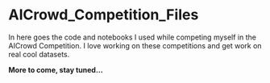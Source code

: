 # AICrowd_Competition_Files
In here goes the code and notebooks I used while competing myself in the AICrowd Competition. I love working on these competitions and get work on real cool datasets. 

**More to come, stay tuned...**
